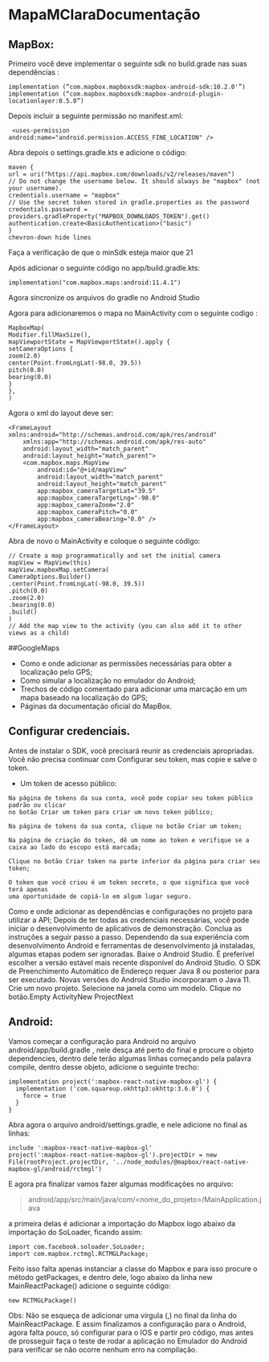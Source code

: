 # MapaMClaraDocumentação

## MapBox:
 
Primeiro você deve implementar o seguinte sdk no build.grade nas suas dependências :
 ```
implementation (“com.mapbox.mapboxsdk:mapbox-android-sdk:10.2.0'”)
implementation (“com.mapbox.mapboxsdk:mapbox-android-plugin-locationlayer:0.5.0”)
 ```
Depois incluir a seguinte permissão no manifest.xml:
 ```
  <uses-permission android:name="android.permission.ACCESS_FINE_LOCATION" />
```
Abra depois o settings.gradle.kts e adicione o código:
 ```
maven {
url = uri("https://api.mapbox.com/downloads/v2/releases/maven")
// Do not change the username below. It should always be "mapbox" (not your username).
credentials.username = "mapbox" 
// Use the secret token stored in gradle.properties as the password
credentials.password = providers.gradleProperty("MAPBOX_DOWNLOADS_TOKEN").get()
authentication.create<BasicAuthentication>("basic")
}
chevron-down hide lines
```
 
Faça a verificação de que o minSdk esteja maior que 21
 
 
Após adicionar o seguinte código no app/build.gradle.kts:
 
 ```
implementation("com.mapbox.maps:android:11.4.1")
```
Agora sincronize os arquivos do gradle no Android Studio
 
Agora para adicionaremos o mapa no MainActivity com  o seguinte codigo :
 ```
MapboxMap( 
Modifier.fillMaxSize(), 
mapViewportState = MapViewportState().apply {
setCameraOptions { 
zoom(2.0) 
center(Point.fromLngLat(-98.0, 39.5)) 
pitch(0.0) 
bearing(0.0) 
}
},
)
```

Agora o xml do layout deve ser:
```
<FrameLayout xmlns:android="http://schemas.android.com/apk/res/android"
    xmlns:app="http://schemas.android.com/apk/res-auto"
    android:layout_width="match_parent"
    android:layout_height="match_parent">
    <com.mapbox.maps.MapView
        android:id="@+id/mapView"
        android:layout_width="match_parent"
        android:layout_height="match_parent"
        app:mapbox_cameraTargetLat="39.5"
        app:mapbox_cameraTargetLng="-98.0"
        app:mapbox_cameraZoom="2.0"
        app:mapbox_cameraPitch="0.0"
        app:mapbox_cameraBearing="0.0" />
</FrameLayout>
```


Abra de novo o MainActivity e coloque o seguinte código:
```
// Create a map programmatically and set the initial camera
mapView = MapView(this)
mapView.mapboxMap.setCamera(
CameraOptions.Builder() 
.center(Point.fromLngLat(-98.0, 39.5))
.pitch(0.0)
.zoom(2.0) 
.bearing(0.0) 
.build() 
)
// Add the map view to the activity (you can also add it to other views as a child)
```



##GoogleMaps

- Como e onde adicionar as permissões necessárias para obter a localização pelo GPS;
- Como simular a localização no emulador do Android;
- Trechos de código comentado para adicionar uma marcação em um mapa baseado na localização do GPS;
- Páginas da documentação oficial do MapBox.


## Configurar credenciais.
  
Antes de instalar o SDK, você precisará reunir as credenciais apropriadas. Você não precisa continuar com Configurar seu token, mas copie e salve o token.

- Um token de acesso público:
```
Na página de tokens da sua conta, você pode copiar seu token público padrão ou clicar
no botão Criar um token para criar um novo token público;

Na página de tokens da sua conta, clique no botão Criar um token;

Na página de criação do token, dê um nome ao token e verifique se a caixa ao lado do escopo está marcada;

Clique no botão Criar token na parte inferior da página para criar seu token;

O token que você criou é um token secreto, o que significa que você terá apenas
uma oportunidade de copiá-lo em algum lugar seguro.
```

Como e onde adicionar as dependências e configurações no projeto para utilizar a API;
Depois de ter todas as credenciais necessárias, você pode iniciar o desenvolvimento de aplicativos de demonstração. Conclua as instruções a seguir passo a passo. Dependendo da sua experiência com desenvolvimento Android e ferramentas de desenvolvimento já instaladas, algumas etapas podem ser ignoradas.
Baixe o Android Studio. É preferível escolher a versão estável mais recente disponível do Android Studio. O SDK de Preenchimento Automático de Endereço requer Java 8 ou posterior para ser executado. Novas versões do Android Studio incorporaram o Java 11.
Crie um novo projeto. Selecione na janela como um modelo. Clique no botão.Empty ActivityNew ProjectNext

## Android:
  
Vamos começar a configuração para Android no arquivo android/app/build.gradle , nele desça até perto do final e procure o objeto dependencies, dentro dele terão algumas linhas começando pela palavra compile, dentro desse objeto, adicione o seguinte trecho:

```
implementation project(':mapbox-react-native-mapbox-gl') {
  implementation ('com.squareup.okhttp3:okhttp:3.6.0') {
    force = true
  }
}
```

Abra agora o arquivo android/settings.gradle, e nele adicione no final as linhas:

```
include ':mapbox-react-native-mapbox-gl'
project(':mapbox-react-native-mapbox-gl').projectDir = new File(rootProject.projectDir, '../node_modules/@mapbox/react-native-mapbox-gl/android/rctmgl')
```

E agora pra finalizar vamos fazer algumas modificações no arquivo:

 > android/app/src/main/java/com/<nome_do_projeto>/MainApplication.java

a primeira delas é adicionar a importação do Mapbox logo abaixo da importação do SoLoader, ficando assim:

```
import com.facebook.soloader.SoLoader;
import com.mapbox.rctmgl.RCTMGLPackage;
```

Feito isso falta apenas instanciar a classe do Mapbox e para isso procure o método getPackages, e dentro dele, logo abaixo da linha new MainReactPackage() adicione o seguinte código:

```
new RCTMGLPackage()
```

Obs: Não se esqueça de adicionar uma  vírgula (,) no final da linha do MainReactPackage.
E assim finalizamos a configuração para o Android, agora falta pouco, só configurar para o IOS e partir pro código, mas antes de prosseguir faça o teste de rodar a aplicação no Emulador do Android para verificar se não ocorre nenhum erro na compilação.



